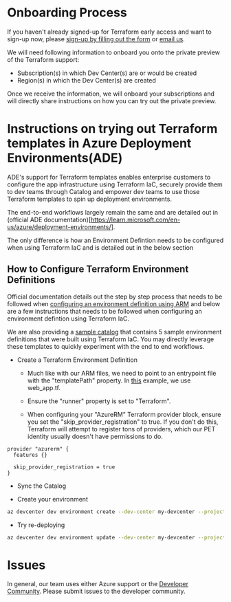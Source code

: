 # Onboarding Process

If you haven't already signed-up for Terraform early access and want to sign-up now, please [sign-up by filling out the form](https://aka.ms/ade-terraform-signup) or [email us](mailto:adesupport@microsoft.com).

We will need following information to onboard you onto the private preview of the Terraform support:
 - Subscription(s) in which Dev Center(s) are or would be created
 - Region(s) in which the Dev Center(s) are created

Once we receive the information, we will onboard your subscriptions and will directly share instructions on how you can try out the private preview. 

# Instructions on trying out Terraform templates in Azure Deployment Environments(ADE)

ADE's support for Terraform templates enables enterprise customers to configure the app infrastructure using Terraform IaC, securely provide them to dev teams through Catalog and empower dev teams to use those Terraform templates to spin up deployment environments.

The end-to-end workflows largely remain the same and are detailed out in (official ADE documentation)[https://learn.microsoft.com/en-us/azure/deployment-environments/].

The only difference is how an Environment Defintion needs to be configured when using Terraform IaC and is detailed out in the below section

## How to Configure Terraform Environment Definitions

Official documentation details out the step by step process that needs to be followed when [configuring an environment definition using ARM](https://learn.microsoft.com/en-us/azure/deployment-environments/configure-environment-definition) and below are a few instructions that needs to be followed when configuring an environment defintion using Terraform IaC.

We are also providing a [sample catalog](./SampleCatalog) that contains 5 sample environment definitions that were built using Terraform IaC. You may directly leverage these templates to quickly experiment with the end to end workflows.

* Create a Terraform Environment Definition
  * Much like with our ARM files, we need to point to an entrypoint file with the "templatePath" property. In [this](https://github.com/Azure/deployment-environments/blob/main/documentation/terraform-private-preview/WebApp/manifest.yaml#L5) example, we use web_app.tf.

  * Ensure the "runner" property is set to "Terraform".
  
  * When configuring your "AzureRM" Terraform provider block, ensure you set the "skip_provider_registration" to true. If you don't do this, Terraform will attempt to register tons of providers, which our PET identity usually doesn't have permissions to do.

```
provider "azurerm" {
  features {}

  skip_provider_registration = true
}
```

* Sync the Catalog

* Create your environment

``` bash
az devcenter dev environment create --dev-center my-devcenter --project my-project --name environment-001 --environment-type Prod --environment-definition-name VNET --catalog-name terraform-catalog --parameters "{ 'restrictedNetwork': 'true' }" --user-id me
```

* Try re-deploying

``` bash
az devcenter dev environment update --dev-center my-devcenter --project my-project --name environment-001 --parameters "{ 'restrictedNetwork': 'false' }" --user-id me
```
# Issues

In general, our team uses either Azure support or the [Developer Community](https://developercommunity.visualstudio.com/deploymentenvironments). Please submit issues to the developer community.
